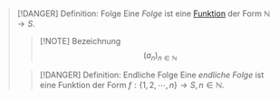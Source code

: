> [!DANGER] Definition: Folge
> Eine *Folge* ist eine [Funktion](../Funktionen/Funktion.md) der Form $\mathbb{N} \to S$.
> > [!NOTE] Bezeichnung
> > $$(a_n)_{n\in\mathbb{N}}$$
> 
> > [!DANGER] Definition: Endliche Folge
> > Eine *endliche Folge* ist eine Funktion der Form $f:\{1,2,\cdots,n\} \to S, n \in \mathbb{N}$.